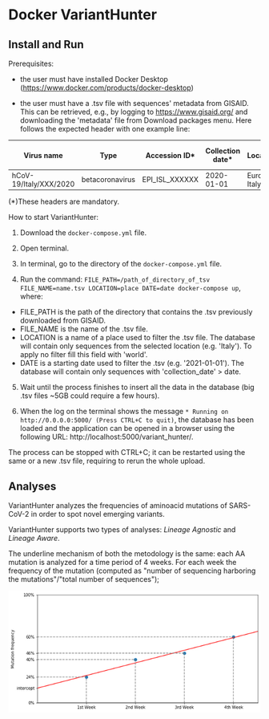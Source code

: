 # Docker VariantHunter

## Install and Run

Prerequisites:
- the user must have installed Docker Desktop (https://www.docker.com/products/docker-desktop)

- the user must have a .tsv file with sequences' metadata from GISAID. This can be retrieved, e.g., by logging to https://www.gisaid.org/ and downloading the 'metadata' file from Download packages menu. Here follows the expected header with one example line: 

| Virus name | Type | Accession ID* | Collection date* | Location* | Additional location information | Sequence length | Host | Patient age | Gender | Clade | Pango lineage* | Pangolin version | Variant | AA Substitutions* | Submission date | Is reference? | Is complete? | Is high coverage? | Is low coverage? | N-Content | GC-Content
| --- | --- | --- | --- |--- | --- | --- | --- | --- | --- | --- | --- | --- | --- | --- | --- | --- | --- | --- | --- | --- | --- |
hCoV-19/Italy/XXX/2020 | betacoronavirus | EPI_ISL_XXXXXX | 2020-01-01 | Europe / Italy / Italy |  | 29903 | Human | unknown | unknown | G | B.1 | 2021-01-01 |  | (NSP15_A283V,NSP12_P323L,Spike_D614G) | 2020-04-17 |  | True | True |  | 0.0068649119282 | 0.379674275888 |

(*)These headers are mandatory.

How to start VariantHunter:
1) Download the `docker-compose.yml` file.

2) Open terminal.

3) In terminal, go to the directory of the `docker-compose.yml` file.

4) Run the command: `FILE_PATH=/path_of_directory_of_tsv FILE_NAME=name.tsv LOCATION=place DATE=date docker-compose up`, where:

  - FILE_PATH is the path of the directory that contains the .tsv previously downloaded from GISAID.
  - FILE_NAME is the name of the .tsv file.
  - LOCATION is a name of a place used to filter the .tsv file. The database will contain only sequences from the selected location (e.g. 'Italy'). To apply no filter fill this field with 'world'.
  - DATE is a starting date used to filter the .tsv (e.g. '2021-01-01'). The database will contain only sequences with 'collection_date' > date.

5) Wait until the process finishes to insert all the data in the database (big .tsv files ~5GB could require a few hours).

6) When the log on the terminal shows the message `* Running on http://0.0.0.0:5000/ (Press CTRL+C to quit)`, the database has been loaded and the application can be opened in a browser using the following URL: http://localhost:5000/variant_hunter/.

The process can be stopped with CTRL+C; it can be restarted using the same or a new .tsv file, requiring to rerun the whole upload.


## Analyses
VariantHunter analyzes the frequencies of aminoacid mutations of SARS-CoV-2 in order to spot novel emerging variants.

VariantHunter supports two types of analyses: *Lineage Agnostic* and *Lineage Aware*.

The underline mechanism of both the metodology is the same: each AA mutation is analyzed for a time period of 4 weeks. For each week the frequency of the mutation (computed as "number of sequencing harboring the mutations"/"total number of sequences"); 

![plot](./src/line.jpg)

